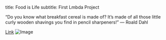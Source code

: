 title: Food is Life
subtitle: First Lmbda Project

“Do you know what breakfast cereal is made of? It’s made of all those little curly wooden shavings you find in pencil sharpeners!”
― Roald Dahl

[Link](https://medium.com/@mseryy01/food-is-life-1e3c18cc2e5f)
![Image](https://miro.medium.com/max/1406/1*ZvfhD_4Uptk9dRl3eMLQ9w.png)
